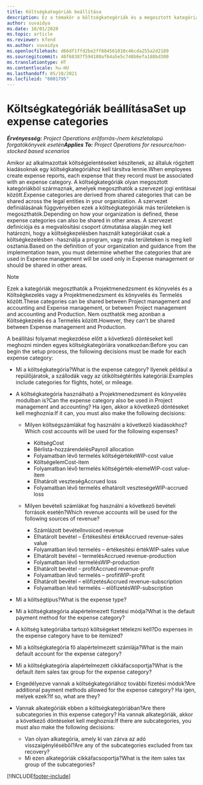 ```yaml
---
title: Költségkategóriák beállítása
description: Ez a témakör a költségkategóriák és a megosztott kategóriák költségjelentésekhez való beállításával kapcsolatban tartalmaz tájékoztatást.
author: suvaidya
ms.date: 10/01/2020
ms.topic: article
ms.reviewer: kfend
ms.author: suvaidya
ms.openlocfilehash: d66df1ffd2be2ff884561010c46cda255a2d2189
ms.sourcegitcommit: 40f68387f594180af64a5e5c748b6efa188bd300
ms.translationtype: HT
ms.contentlocale: hu-HU
ms.lasthandoff: 05/10/2021
ms.locfileid: "6001795"
---
```

# <a name="set-up-expense-categories"></a><span data-ttu-id="4236f-103">Költségkategóriák beállítása</span><span class="sxs-lookup"><span data-stu-id="4236f-103">Set up expense categories</span></span>

<span data-ttu-id="4236f-104">_**Érvényesség:** Project Operations erőforrás-/nem készletalapú forgatókönyvek esetén_</span><span class="sxs-lookup"><span data-stu-id="4236f-104">_**Applies To:** Project Operations for resource/non-stocked based scenarios_</span></span>

<span data-ttu-id="4236f-105">Amikor az alkalmazottak költségjelentéseket készítenek, az általuk rögzített kiadásoknak egy költségkategóriához kell társítva lennie.</span><span class="sxs-lookup"><span data-stu-id="4236f-105">When employees create expense reports, each expense that they record must be associated with an expense category.</span></span> <span data-ttu-id="4236f-106">A költségkategóriák olyan megosztott kategóriákból származnak, amelyek megoszthatók a szervezet jogi entitásai között.</span><span class="sxs-lookup"><span data-stu-id="4236f-106">Expense categories are derived from shared categories that can be shared across the legal entities in your organization.</span></span> <span data-ttu-id="4236f-107">A szervezet definiálásának függvényében ezek a költségkategóriák más területeken is megoszthatók.</span><span class="sxs-lookup"><span data-stu-id="4236f-107">Depending on how your organization is defined, these expense categories can also be shared in other areas.</span></span> <span data-ttu-id="4236f-108">A szervezet definíciója és a megvalósítási csoport útmutatása alapján meg kell határozni, hogy a költségkezelésben használt kategóriákat csak a költségkezelésben -használja a program, vagy más területeken is meg kell osztania.</span><span class="sxs-lookup"><span data-stu-id="4236f-108">Based on the definition of your organization and guidance from the implementation team, you must determine whether the categories that are used in Expense management will be used only in Expense management or should be shared in other areas.</span></span>

> [!NOTE]
> <span data-ttu-id="4236f-109">Ezek a kategóriák megoszthatók a Projektmenedzsment és könyvelés és a Költségkezelés vagy a Projektmenedzsment és könyvelés és Termelés között.</span><span class="sxs-lookup"><span data-stu-id="4236f-109">These categories can be shared between Project management and accounting and Expense management, or between Project management and accounting and Production.</span></span> <span data-ttu-id="4236f-110">Nem oszthatók meg azonban a Költségkezelés és a Termelés között.</span><span class="sxs-lookup"><span data-stu-id="4236f-110">However, they can't be shared between Expense management and Production.</span></span>

<span data-ttu-id="4236f-111">A beállítási folyamat megkezdése előtt a következő döntéseket kell meghozni minden egyes költségkategóriára vonatkozóan:</span><span class="sxs-lookup"><span data-stu-id="4236f-111">Before you can begin the setup process, the following decisions must be made for each expense category:</span></span>

- <span data-ttu-id="4236f-112">Mi a költségkategória?</span><span class="sxs-lookup"><span data-stu-id="4236f-112">What is the expense category?</span></span> <span data-ttu-id="4236f-113">Ilyenek például a repülőjáratok, a szállodák vagy az útiköltségtérítés kategóriái.</span><span class="sxs-lookup"><span data-stu-id="4236f-113">Examples include categories for flights, hotel, or mileage.</span></span>
- <span data-ttu-id="4236f-114">A költségkategória használható a Projektmenedzsment és könyvelés modulban is?</span><span class="sxs-lookup"><span data-stu-id="4236f-114">Can the expense category also be used in Project management and accounting?</span></span> <span data-ttu-id="4236f-115">Ha igen, akkor a következő döntéseket kell meghoznia:</span><span class="sxs-lookup"><span data-stu-id="4236f-115">If it can, you must also make the following decisions:</span></span>

    - <span data-ttu-id="4236f-116">Milyen költségszámlákat fog használni a következő kiadásokhoz?</span><span class="sxs-lookup"><span data-stu-id="4236f-116">Which cost accounts will be used for the following expenses?</span></span>

        - <span data-ttu-id="4236f-117">Költség</span><span class="sxs-lookup"><span data-stu-id="4236f-117">Cost</span></span>
        - <span data-ttu-id="4236f-118">Bérlista-hozzárendelés</span><span class="sxs-lookup"><span data-stu-id="4236f-118">Payroll allocation</span></span>
        - <span data-ttu-id="4236f-119">Folyamatban lévő termelés költségértéke</span><span class="sxs-lookup"><span data-stu-id="4236f-119">WIP-cost value</span></span>
        - <span data-ttu-id="4236f-120">Költségelem</span><span class="sxs-lookup"><span data-stu-id="4236f-120">Cost-item</span></span>
        - <span data-ttu-id="4236f-121">Folyamatban lévő termelés költségérték-eleme</span><span class="sxs-lookup"><span data-stu-id="4236f-121">WIP-cost value-item</span></span>
        - <span data-ttu-id="4236f-122">Elhatárolt veszteség</span><span class="sxs-lookup"><span data-stu-id="4236f-122">Accrued loss</span></span>
        - <span data-ttu-id="4236f-123">Folyamatban lévő termelés elhatárolt vesztesége</span><span class="sxs-lookup"><span data-stu-id="4236f-123">WIP-accrued loss</span></span>

    - <span data-ttu-id="4236f-124">Milyen bevételi számlákat fog használni a következő bevételi források esetén?</span><span class="sxs-lookup"><span data-stu-id="4236f-124">Which revenue accounts will be used for the following sources of revenue?</span></span>

        - <span data-ttu-id="4236f-125">Számlázott bevétel</span><span class="sxs-lookup"><span data-stu-id="4236f-125">Invoiced revenue</span></span>
        - <span data-ttu-id="4236f-126">Elhatárolt bevétel – Értékesítési érték</span><span class="sxs-lookup"><span data-stu-id="4236f-126">Accrued revenue-sales value</span></span>
        - <span data-ttu-id="4236f-127">Folyamatban lévő termelés – értékesítési érték</span><span class="sxs-lookup"><span data-stu-id="4236f-127">WIP-sales value</span></span>
        - <span data-ttu-id="4236f-128">Elhatárolt bevétel – termelés</span><span class="sxs-lookup"><span data-stu-id="4236f-128">Accrued revenue-production</span></span>
        - <span data-ttu-id="4236f-129">Folyamatban lévő termelés</span><span class="sxs-lookup"><span data-stu-id="4236f-129">WIP-production</span></span>
        - <span data-ttu-id="4236f-130">Elhatárolt bevétel – profit</span><span class="sxs-lookup"><span data-stu-id="4236f-130">Accrued revenue-profit</span></span>
        - <span data-ttu-id="4236f-131">Folyamatban lévő termelés – profit</span><span class="sxs-lookup"><span data-stu-id="4236f-131">WIP-profit</span></span>
        - <span data-ttu-id="4236f-132">Elhatárolt bevétel – előfizetés</span><span class="sxs-lookup"><span data-stu-id="4236f-132">Accrued revenue-subscription</span></span>
        - <span data-ttu-id="4236f-133">Folyamatban lévő termelés – előfizetés</span><span class="sxs-lookup"><span data-stu-id="4236f-133">WIP-subscription</span></span>

- <span data-ttu-id="4236f-134">Mi a költségtípus?</span><span class="sxs-lookup"><span data-stu-id="4236f-134">What is the expense type?</span></span>
- <span data-ttu-id="4236f-135">Mi a költségkategória alapértelmezett fizetési módja?</span><span class="sxs-lookup"><span data-stu-id="4236f-135">What is the default payment method for the expense category?</span></span>
- <span data-ttu-id="4236f-136">A költség kategóriába tartozó költségeket tételezni kell?</span><span class="sxs-lookup"><span data-stu-id="4236f-136">Do expenses in the expense category have to be itemized?</span></span>
- <span data-ttu-id="4236f-137">Mi a költségkategória fő alapértelmezett számlája?</span><span class="sxs-lookup"><span data-stu-id="4236f-137">What is the main default account for the expense category?</span></span>
- <span data-ttu-id="4236f-138">Mi a költségkategória alapértelmezett cikkáfacsoportja?</span><span class="sxs-lookup"><span data-stu-id="4236f-138">What is the default item sales tax group for the expense category?</span></span>
- <span data-ttu-id="4236f-139">Engedélyezve vannak a költségkategóriához további fizetési módok?</span><span class="sxs-lookup"><span data-stu-id="4236f-139">Are additional payment methods allowed for the expense category?</span></span> <span data-ttu-id="4236f-140">Ha igen, melyek ezek?</span><span class="sxs-lookup"><span data-stu-id="4236f-140">If so, what are they?</span></span>
- <span data-ttu-id="4236f-141">Vannak alkategóriák ebben a költségkategóriában?</span><span class="sxs-lookup"><span data-stu-id="4236f-141">Are there subcategories in this expense category?</span></span> <span data-ttu-id="4236f-142">Ha vannak alkategóriák, akkor a következő döntéseket kell meghoznia:</span><span class="sxs-lookup"><span data-stu-id="4236f-142">If there are subcategories, you must also make the following decisions:</span></span>

    - <span data-ttu-id="4236f-143">Van olyan alkategória, amely ki van zárva az adó visszaigényléséből?</span><span class="sxs-lookup"><span data-stu-id="4236f-143">Are any of the subcategories excluded from tax recovery?</span></span>
    - <span data-ttu-id="4236f-144">Mi ezen alkategóriák cikkáfacsoportja?</span><span class="sxs-lookup"><span data-stu-id="4236f-144">What is the item sales tax group of the subcategories?</span></span>


[!INCLUDE[footer-include](../includes/footer-banner.md)]